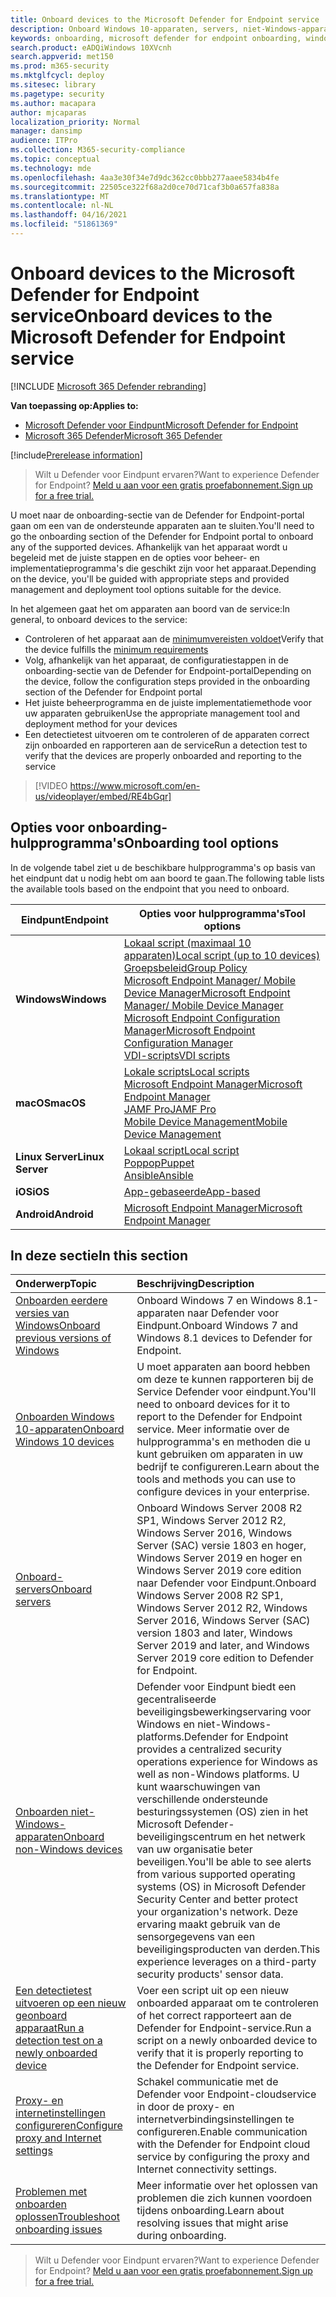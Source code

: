 ```yaml
---
title: Onboard devices to the Microsoft Defender for Endpoint service
description: Onboard Windows 10-apparaten, servers, niet-Windows-apparaten en leer hoe u een detectietest kunt uitvoeren.
keywords: onboarding, microsoft defender for endpoint onboarding, windows atp onboarding, sccm, group policy, mdm, local script, detection test
search.product: eADQiWindows 10XVcnh
search.appverid: met150
ms.prod: m365-security
ms.mktglfcycl: deploy
ms.sitesec: library
ms.pagetype: security
ms.author: macapara
author: mjcaparas
localization_priority: Normal
manager: dansimp
audience: ITPro
ms.collection: M365-security-compliance
ms.topic: conceptual
ms.technology: mde
ms.openlocfilehash: 4aa3e30f34e7d9dc362cc0bbb277aaee5834b4fe
ms.sourcegitcommit: 22505ce322f68a2d0ce70d71caf3b0a657fa838a
ms.translationtype: MT
ms.contentlocale: nl-NL
ms.lasthandoff: 04/16/2021
ms.locfileid: "51861369"
---
```

# <a name="onboard-devices-to-the-microsoft-defender-for-endpoint-service"></a><span data-ttu-id="5cc5f-104">Onboard devices to the Microsoft Defender for Endpoint service</span><span class="sxs-lookup"><span data-stu-id="5cc5f-104">Onboard devices to the Microsoft Defender for Endpoint service</span></span>

[!INCLUDE [Microsoft 365 Defender rebranding](../../includes/microsoft-defender.md)]

<span data-ttu-id="5cc5f-105">**Van toepassing op:**</span><span class="sxs-lookup"><span data-stu-id="5cc5f-105">**Applies to:**</span></span>
- [<span data-ttu-id="5cc5f-106">Microsoft Defender voor Eindpunt</span><span class="sxs-lookup"><span data-stu-id="5cc5f-106">Microsoft Defender for Endpoint</span></span>](https://go.microsoft.com/fwlink/p/?linkid=2154037)
- [<span data-ttu-id="5cc5f-107">Microsoft 365 Defender</span><span class="sxs-lookup"><span data-stu-id="5cc5f-107">Microsoft 365 Defender</span></span>](https://go.microsoft.com/fwlink/?linkid=2118804)

[!include[Prerelease information](../../includes/prerelease.md)]

><span data-ttu-id="5cc5f-108">Wilt u Defender voor Eindpunt ervaren?</span><span class="sxs-lookup"><span data-stu-id="5cc5f-108">Want to experience Defender for Endpoint?</span></span> [<span data-ttu-id="5cc5f-109">Meld u aan voor een gratis proefabonnement.</span><span class="sxs-lookup"><span data-stu-id="5cc5f-109">Sign up for a free trial.</span></span>](https://www.microsoft.com/microsoft-365/windows/microsoft-defender-atp?ocid=docs-wdatp-onboardconfigure-abovefoldlink)

<span data-ttu-id="5cc5f-110">U moet naar de onboarding-sectie van de Defender for Endpoint-portal gaan om een van de ondersteunde apparaten aan te sluiten.</span><span class="sxs-lookup"><span data-stu-id="5cc5f-110">You'll need to go the onboarding section of the Defender for Endpoint portal to onboard any of the supported devices.</span></span> <span data-ttu-id="5cc5f-111">Afhankelijk van het apparaat wordt u begeleid met de juiste stappen en de opties voor beheer- en implementatieprogramma's die geschikt zijn voor het apparaat.</span><span class="sxs-lookup"><span data-stu-id="5cc5f-111">Depending on the device, you'll be guided with appropriate steps and provided management and deployment tool options suitable for the device.</span></span> 

<span data-ttu-id="5cc5f-112">In het algemeen gaat het om apparaten aan boord van de service:</span><span class="sxs-lookup"><span data-stu-id="5cc5f-112">In general, to onboard devices to the service:</span></span>

- <span data-ttu-id="5cc5f-113">Controleren of het apparaat aan de [minimumvereisten voldoet](minimum-requirements.md)</span><span class="sxs-lookup"><span data-stu-id="5cc5f-113">Verify that the device fulfills the [minimum requirements](minimum-requirements.md)</span></span>
- <span data-ttu-id="5cc5f-114">Volg, afhankelijk van het apparaat, de configuratiestappen in de onboarding-sectie van de Defender for Endpoint-portal</span><span class="sxs-lookup"><span data-stu-id="5cc5f-114">Depending on the device, follow the configuration steps provided in the onboarding section of the Defender for Endpoint portal</span></span>
- <span data-ttu-id="5cc5f-115">Het juiste beheerprogramma en de juiste implementatiemethode voor uw apparaten gebruiken</span><span class="sxs-lookup"><span data-stu-id="5cc5f-115">Use the appropriate management tool and deployment method for your devices</span></span>
- <span data-ttu-id="5cc5f-116">Een detectietest uitvoeren om te controleren of de apparaten correct zijn onboarded en rapporteren aan de service</span><span class="sxs-lookup"><span data-stu-id="5cc5f-116">Run a detection test to verify that the devices are properly onboarded and reporting to the service</span></span>

>[!VIDEO https://www.microsoft.com/en-us/videoplayer/embed/RE4bGqr]

## <a name="onboarding-tool-options"></a><span data-ttu-id="5cc5f-117">Opties voor onboarding-hulpprogramma's</span><span class="sxs-lookup"><span data-stu-id="5cc5f-117">Onboarding tool options</span></span>
<span data-ttu-id="5cc5f-118">In de volgende tabel ziet u de beschikbare hulpprogramma's op basis van het eindpunt dat u nodig hebt om aan boord te gaan.</span><span class="sxs-lookup"><span data-stu-id="5cc5f-118">The following table lists the available tools based on the endpoint that you need to onboard.</span></span>

| <span data-ttu-id="5cc5f-119">Eindpunt</span><span class="sxs-lookup"><span data-stu-id="5cc5f-119">Endpoint</span></span>     | <span data-ttu-id="5cc5f-120">Opties voor hulpprogramma's</span><span class="sxs-lookup"><span data-stu-id="5cc5f-120">Tool options</span></span>                       |
|--------------|------------------------------------------|
| <span data-ttu-id="5cc5f-121">**Windows**</span><span class="sxs-lookup"><span data-stu-id="5cc5f-121">**Windows**</span></span>  |  [<span data-ttu-id="5cc5f-122">Lokaal script (maximaal 10 apparaten)</span><span class="sxs-lookup"><span data-stu-id="5cc5f-122">Local script (up to 10 devices)</span></span>](configure-endpoints-script.md) <br>  [<span data-ttu-id="5cc5f-123">Groepsbeleid</span><span class="sxs-lookup"><span data-stu-id="5cc5f-123">Group Policy</span></span>](configure-endpoints-gp.md) <br>  [<span data-ttu-id="5cc5f-124">Microsoft Endpoint Manager/ Mobile Device Manager</span><span class="sxs-lookup"><span data-stu-id="5cc5f-124">Microsoft Endpoint Manager/ Mobile Device Manager</span></span>](configure-endpoints-mdm.md) <br>   [<span data-ttu-id="5cc5f-125">Microsoft Endpoint Configuration Manager</span><span class="sxs-lookup"><span data-stu-id="5cc5f-125">Microsoft Endpoint Configuration Manager</span></span>](configure-endpoints-sccm.md) <br> [<span data-ttu-id="5cc5f-126">VDI-scripts</span><span class="sxs-lookup"><span data-stu-id="5cc5f-126">VDI scripts</span></span>](configure-endpoints-vdi.md)   |
| <span data-ttu-id="5cc5f-127">**macOS**</span><span class="sxs-lookup"><span data-stu-id="5cc5f-127">**macOS**</span></span>    | [<span data-ttu-id="5cc5f-128">Lokale scripts</span><span class="sxs-lookup"><span data-stu-id="5cc5f-128">Local scripts</span></span>](mac-install-manually.md) <br> [<span data-ttu-id="5cc5f-129">Microsoft Endpoint Manager</span><span class="sxs-lookup"><span data-stu-id="5cc5f-129">Microsoft Endpoint Manager</span></span>](mac-install-with-intune.md) <br> [<span data-ttu-id="5cc5f-130">JAMF Pro</span><span class="sxs-lookup"><span data-stu-id="5cc5f-130">JAMF Pro</span></span>](mac-install-with-jamf.md) <br> [<span data-ttu-id="5cc5f-131">Mobile Device Management</span><span class="sxs-lookup"><span data-stu-id="5cc5f-131">Mobile Device Management</span></span>](mac-install-with-other-mdm.md) |
| <span data-ttu-id="5cc5f-132">**Linux Server**</span><span class="sxs-lookup"><span data-stu-id="5cc5f-132">**Linux Server**</span></span> | [<span data-ttu-id="5cc5f-133">Lokaal script</span><span class="sxs-lookup"><span data-stu-id="5cc5f-133">Local script</span></span>](linux-install-manually.md) <br> [<span data-ttu-id="5cc5f-134">Poppop</span><span class="sxs-lookup"><span data-stu-id="5cc5f-134">Puppet</span></span>](linux-install-with-puppet.md) <br> [<span data-ttu-id="5cc5f-135">Ansible</span><span class="sxs-lookup"><span data-stu-id="5cc5f-135">Ansible</span></span>](linux-install-with-ansible.md)|
| <span data-ttu-id="5cc5f-136">**iOS**</span><span class="sxs-lookup"><span data-stu-id="5cc5f-136">**iOS**</span></span>      | [<span data-ttu-id="5cc5f-137">App-gebaseerde</span><span class="sxs-lookup"><span data-stu-id="5cc5f-137">App-based</span></span>](ios-install.md)                                |
| <span data-ttu-id="5cc5f-138">**Android**</span><span class="sxs-lookup"><span data-stu-id="5cc5f-138">**Android**</span></span>  | [<span data-ttu-id="5cc5f-139">Microsoft Endpoint Manager</span><span class="sxs-lookup"><span data-stu-id="5cc5f-139">Microsoft Endpoint Manager</span></span>](android-intune.md)               | 




## <a name="in-this-section"></a><span data-ttu-id="5cc5f-140">In deze sectie</span><span class="sxs-lookup"><span data-stu-id="5cc5f-140">In this section</span></span>
<span data-ttu-id="5cc5f-141">Onderwerp</span><span class="sxs-lookup"><span data-stu-id="5cc5f-141">Topic</span></span> | <span data-ttu-id="5cc5f-142">Beschrijving</span><span class="sxs-lookup"><span data-stu-id="5cc5f-142">Description</span></span>
:---|:---
[<span data-ttu-id="5cc5f-143">Onboarden eerdere versies van Windows</span><span class="sxs-lookup"><span data-stu-id="5cc5f-143">Onboard previous versions of Windows</span></span>](onboard-downlevel.md)| <span data-ttu-id="5cc5f-144">Onboard Windows 7 en Windows 8.1-apparaten naar Defender voor Eindpunt.</span><span class="sxs-lookup"><span data-stu-id="5cc5f-144">Onboard Windows 7 and Windows 8.1 devices to Defender for Endpoint.</span></span> 
[<span data-ttu-id="5cc5f-145">Onboarden Windows 10-apparaten</span><span class="sxs-lookup"><span data-stu-id="5cc5f-145">Onboard Windows 10 devices</span></span>](configure-endpoints.md) | <span data-ttu-id="5cc5f-146">U moet apparaten aan boord hebben om deze te kunnen rapporteren bij de Service Defender voor eindpunt.</span><span class="sxs-lookup"><span data-stu-id="5cc5f-146">You'll need to onboard devices for it to report to the Defender for Endpoint service.</span></span> <span data-ttu-id="5cc5f-147">Meer informatie over de hulpprogramma's en methoden die u kunt gebruiken om apparaten in uw bedrijf te configureren.</span><span class="sxs-lookup"><span data-stu-id="5cc5f-147">Learn about the tools and methods you can use to configure devices in your enterprise.</span></span>
[<span data-ttu-id="5cc5f-148">Onboard-servers</span><span class="sxs-lookup"><span data-stu-id="5cc5f-148">Onboard servers</span></span>](configure-server-endpoints.md) |  <span data-ttu-id="5cc5f-149">Onboard Windows Server 2008 R2 SP1, Windows Server 2012 R2, Windows Server 2016, Windows Server (SAC) versie 1803 en hoger, Windows Server 2019 en hoger en Windows Server 2019 core edition naar Defender voor Eindpunt.</span><span class="sxs-lookup"><span data-stu-id="5cc5f-149">Onboard Windows Server 2008 R2 SP1, Windows Server 2012 R2, Windows Server 2016, Windows Server (SAC) version 1803 and later, Windows Server 2019 and later, and Windows Server 2019 core edition to Defender for Endpoint.</span></span>
[<span data-ttu-id="5cc5f-150">Onboarden niet-Windows-apparaten</span><span class="sxs-lookup"><span data-stu-id="5cc5f-150">Onboard non-Windows devices</span></span>](configure-endpoints-non-windows.md) | <span data-ttu-id="5cc5f-151">Defender voor Eindpunt biedt een gecentraliseerde beveiligingsbewerkingservaring voor Windows en niet-Windows-platforms.</span><span class="sxs-lookup"><span data-stu-id="5cc5f-151">Defender for Endpoint provides a centralized security operations experience for Windows as well as non-Windows platforms.</span></span> <span data-ttu-id="5cc5f-152">U kunt waarschuwingen van verschillende ondersteunde besturingssystemen (OS) zien in het Microsoft Defender-beveiligingscentrum en het netwerk van uw organisatie beter beveiligen.</span><span class="sxs-lookup"><span data-stu-id="5cc5f-152">You'll be able to see alerts from various supported operating systems (OS) in Microsoft Defender Security Center and better protect your organization's network.</span></span> <span data-ttu-id="5cc5f-153">Deze ervaring maakt gebruik van de sensorgegevens van een beveiligingsproducten van derden.</span><span class="sxs-lookup"><span data-stu-id="5cc5f-153">This experience leverages on a third-party security products' sensor data.</span></span> 
[<span data-ttu-id="5cc5f-154">Een detectietest uitvoeren op een nieuw geonboard apparaat</span><span class="sxs-lookup"><span data-stu-id="5cc5f-154">Run a detection test on a newly onboarded device</span></span>](run-detection-test.md) | <span data-ttu-id="5cc5f-155">Voer een script uit op een nieuw onboarded apparaat om te controleren of het correct rapporteert aan de Defender for Endpoint-service.</span><span class="sxs-lookup"><span data-stu-id="5cc5f-155">Run a script on a newly onboarded device to verify that it is properly reporting to the Defender for Endpoint service.</span></span>
[<span data-ttu-id="5cc5f-156">Proxy- en internetinstellingen configureren</span><span class="sxs-lookup"><span data-stu-id="5cc5f-156">Configure proxy and Internet settings</span></span>](configure-proxy-internet.md)| <span data-ttu-id="5cc5f-157">Schakel communicatie met de Defender voor Endpoint-cloudservice in door de proxy- en internetverbindingsinstellingen te configureren.</span><span class="sxs-lookup"><span data-stu-id="5cc5f-157">Enable communication with the Defender for Endpoint cloud service by configuring the proxy and Internet connectivity settings.</span></span>
[<span data-ttu-id="5cc5f-158">Problemen met onboarden oplossen</span><span class="sxs-lookup"><span data-stu-id="5cc5f-158">Troubleshoot onboarding issues</span></span>](troubleshoot-onboarding.md) | <span data-ttu-id="5cc5f-159">Meer informatie over het oplossen van problemen die zich kunnen voordoen tijdens onboarding.</span><span class="sxs-lookup"><span data-stu-id="5cc5f-159">Learn about resolving issues that might arise during onboarding.</span></span>

><span data-ttu-id="5cc5f-160">Wilt u Defender voor Eindpunt ervaren?</span><span class="sxs-lookup"><span data-stu-id="5cc5f-160">Want to experience Defender for Endpoint?</span></span> [<span data-ttu-id="5cc5f-161">Meld u aan voor een gratis proefabonnement.</span><span class="sxs-lookup"><span data-stu-id="5cc5f-161">Sign up for a free trial.</span></span>](https://www.microsoft.com/microsoft-365/windows/microsoft-defender-atp?ocid=docs-wdatp-onboardconfigure-belowfoldlink)
